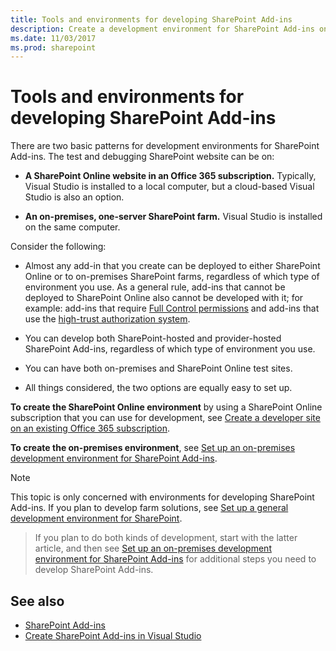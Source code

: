 ```yaml
---
title: Tools and environments for developing SharePoint Add-ins
description: Create a development environment for SharePoint Add-ins on a SharePoint Online site or an on-premises farm.
ms.date: 11/03/2017
ms.prod: sharepoint
---
```


# Tools and environments for developing SharePoint Add-ins

There are two basic patterns for development environments for SharePoint Add-ins. The test and debugging SharePoint website can be on:

-  **A SharePoint Online website in an Office 365 subscription.** Typically, Visual Studio is installed to a local computer, but a cloud-based Visual Studio is also an option.

-  **An on-premises, one-server SharePoint farm.** Visual Studio is installed on the same computer.
 
Consider the following:

- Almost any add-in that you create can be deployed to either SharePoint Online or to on-premises SharePoint farms, regardless of which type of environment you use. As a general rule, add-ins that cannot be deployed to SharePoint Online also cannot be developed with it; for example: add-ins that require [Full Control permissions](add-in-permissions-in-sharepoint.md) and add-ins that use the [high-trust authorization system](creating-sharepoint-add-ins-that-use-high-trust-authorization.md).

- You can develop both SharePoint-hosted and provider-hosted SharePoint Add-ins, regardless of which type of environment you use.

- You can have both on-premises and SharePoint Online test sites.

- All things considered, the two options are equally easy to set up.
    
**To create the SharePoint Online environment** by using a SharePoint Online subscription that you can use for development, see [Create a developer site on an existing Office 365 subscription](create-a-developer-site-on-an-existing-office-365-subscription.md).
 
**To create the on-premises environment**, see [Set up an on-premises development environment for SharePoint Add-ins](set-up-an-on-premises-development-environment-for-sharepoint-add-ins.md).
 
> [!NOTE]
> This topic is only concerned with environments for developing SharePoint Add-ins. If you plan to develop farm solutions, see [Set up a general development environment for SharePoint](http://msdn.microsoft.com/library/08e4e4e1-d960-43fa-85df-f3c279ed6927%28Office.15%29.aspx). 

> If you plan to do both kinds of development, start with the latter article, and then see [Set up an on-premises development environment for SharePoint Add-ins](set-up-an-on-premises-development-environment-for-sharepoint-add-ins.md) for additional steps you need to develop SharePoint Add-ins.


## See also
<a name="bk_addresources"> </a>

- [SharePoint Add-ins](sharepoint-add-ins.md)
- [Create SharePoint Add-ins in Visual Studio](create-sharepoint-add-ins-in-visual-studio.md)
    
 

